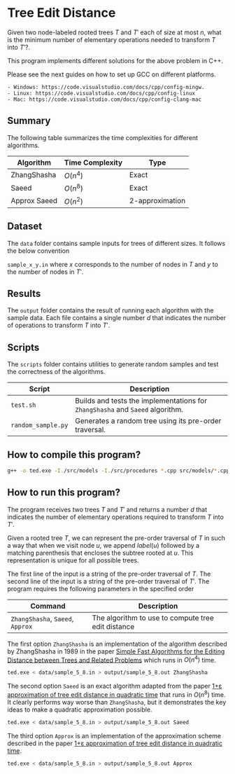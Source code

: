 # Tree Edit Distance

Given two node-labeled rooted trees $T$ and $T'$ each of size at most $n$, what is
the minimum number of elementary operations needed to transform $T$ into $T'$?.

This program implements different solutions for the above problem in C++.

Please see the next guides on how to set up GCC on different platforms.

    - Windows: https://code.visualstudio.com/docs/cpp/config-mingw.
    - Linux: https://code.visualstudio.com/docs/cpp/config-linux
    - Mac: https://code.visualstudio.com/docs/cpp/config-clang-mac

## Summary

The following table summarizes the time complexities for different algorithms.

|   Algorithm           | Time Complexity                               | Type
|   ------------------- | --------------------------------------------- | --------------------------------------
|   ZhangShasha         | $O(n^4)$                                      | Exact
|   Saeed               | $O(n^8)$                                      | Exact
|   Approx Saeed        | $O(n^2)$                                      | 2-approximation

## Dataset

The `data` folder contains sample inputs for trees of different sizes. It follows the below convention

`sample_x_y.in` where $x$ corresponds to the number of nodes in $T$ and $y$ to the number of nodes in $T'$.

## Results

The `output` folder contains the result of running each algorithm with the sample data.
Each file contains a single number $d$ that indicates the number of operations to transform $T$ into $T'$.

## Scripts

The `scripts` folder contains utilities to generate random samples and test the correctness of the algorithms.

|Script                            |Description
|----------------------------------|-----------------------------------------------------------------------------
| `test.sh`                        | Builds and tests the implementations for `ZhangShasha` and `Saeed` algorithm.
| `random_sample.py`               | Generates a random tree using its pre-order traversal.

## How to compile this program?

```sh
g++ -o ted.exe -I./src/models -I./src/procedures *.cpp src/models/*.cpp src/procedures/*.cpp
```

## How to run this program?

The program receives two trees $T$ and $T'$ and returns a number $d$ that indicates the number of elementary
operations required to transform $T$ into $T'$.

Given a rooted tree $T$, we can represent the pre-order traversal of $T$ in such a way that when we visit node $u$, we append
$label(u)$ followed by a matching parenthesis that encloses the subtree rooted at $u$. This representation is unique for all possible
trees.

The first line of the input is a string of the pre-order traversal of $T$.
The second line of the input is a string of the pre-order traversal of $T'$.
The program requires the following parameters in the specified order

|Command                           |Description
|----------------------------------|----------------------------------------------------
| `ZhangShasha`, `Saeed`, `Approx` | The algorithm to use to compute tree edit distance


The first option `ZhangShasha` is an implementation of the algorithm described by ZhangShasha in 1989 in the paper
[Simple Fast Algorithms for the Editing Distance between Trees and Related Problems](https://www.proquest.com/docview/919771926) which
runs in $O(n^4)$ time.

```sh
ted.exe < data/sample_5_8.in > output/sample_5_8.out ZhangShasha
```

The second option `Saeed` is an exact algorithm adapted from the paper [1+ε approximation of tree edit distance in quadratic time](https://dl.acm.org/doi/10.1145/3313276.3316388) that runs in $O(n^8)$ time. It clearly performs way worse than `ZhangShasha`, but it demonstrates the key ideas to make a quadratic approximation possible.

```sh
ted.exe < data/sample_5_8.in > output/sample_5_8.out Saeed
```

The third option `Approx` is an implementation of the approximation scheme described in the paper [1+ε approximation of tree edit distance in quadratic time](https://dl.acm.org/doi/10.1145/3313276.3316388).

```sh
ted.exe < data/sample_5_8.in > output/sample_5_8.out Approx
```
